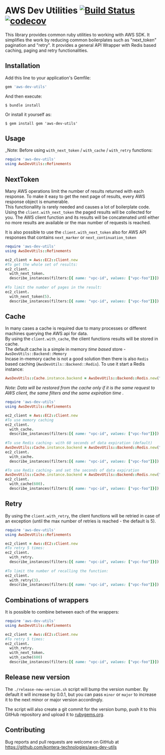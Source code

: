 # AWS Dev Utilities [![Build Status](https://travis-ci.org/kontera-technologies/aws-dev-utils.svg?branch=master)](https://travis-ci.org/kontera-technologies/aws-dev-utils) [![codecov](https://codecov.io/gh/kontera-technologies/aws-dev-utils/branch/master/graph/badge.svg)](https://codecov.io/gh/kontera-technologies/aws-dev-utils)

This library provides common ruby utilities to working with AWS SDK. It simplifies the work by reducing common boilerplates such as "next_token" pagination and "retry". 
It provides a general API Wrapper with Redis based caching, paging and retry functionalities.

## Installation

Add this line to your application's Gemfile:

```ruby
gem 'aws-dev-utils'
```

And then execute:

    $ bundle install

Or install it yourself as:

    $ gem install gem 'aws-dev-utils'

## Usage
_Note: Before using `with_next_token` / `with_cache` / `with_retry` functions:

```ruby
require 'aws-dev-utils'
using AwsDevUtils::Refinements
```

## NextToken
Many AWS operations limit the number of results returned with each response. To make it easy to get the next page of results, every AWS response object is enumerable. <br>This functionallity is rarely needed and causes a lot of boilerplate code.<br>
Using the `client.with_next_token` the paged results will be collected for you. 
The AWS client function and its results will be concatenated until either no more results are available or the max number of requests is reached.

It is also possible to use the `client.with_next_token` also for AWS API responses that contains `next_marker` or `next_continuation_token` 

```ruby
require 'aws-dev-utils'
using AwsDevUtils::Refinements

ec2_client = Aws::EC2::Client.new
#To get the whole set of results:
ec2_client.
  with_next_token.
  describe_instances(filters:[{ name: "vpc-id", values: ["vpc-foo"]}])
 
#To limit the number of pages in the result:
ec2_client.
  with_next_token(5).
  describe_instances(filters:[{ name: "vpc-id", values: ["vpc-foo"]}])
```

## Cache
In many cases a cache is required due to many processes or different machines querying the AWS api for data.  
By using the `client.with_cache`, the client functions results will be stored in cache. <br>
The default cache is a simple in memory *time based* store - `AwsDevUtils::Backend::Memory` <br>
Incase in-memory cache is not a good solution then there is  also `Redis` based caching (`AwsDevUtils::Backend::Redis`).
To use it start a Redis instance:
```ruby
AwsDevUtils::Cache.instance.backend = AwsDevUtils::Backend::Redis.new("redis-url")
```

_Note: Data will be restored from the cache only if it is the same request to AWS client, the same filters and the same expiration time ._

```ruby
require 'aws-dev-utils'
using AwsDevUtils::Refinements

ec2_client = Aws::EC2::Client.new
#To use memory caching
ec2_client.
  with_cache.
  describe_instances(filters:[{ name: "vpc-id", values: ["vpc-foo"]}])
 
#To use Redis caching- with 60 seconds of data expiration (default)
AwsDevUtils::Cache.instance.backend = AwsDevUtils::Backend::Redis.new("redis-url")
ec2_client.
  with_cache.
  describe_instances(filters:[{ name: "vpc-id", values: ["vpc-foo"]}])

#To use Redis caching- and set the seconds of data expiration
AwsDevUtils::Cache.instance.backend = AwsDevUtils::Backend::Redis.new("redis-url")
ec2_client.
  with_cache(600).
  describe_instances(filters:[{ name: "vpc-id", values: ["vpc-foo"]}])

```

## Retry
By using the `client.with_retry`, the client functions will be retried in case of an exception (until the max number of retries is reached - the default is 5).

```ruby
require 'aws-dev-utils'
using AwsDevUtils::Refinements

ec2_client = Aws::EC2::Client.new
#To retry 5 times:
ec2_client.
  with_retry.
  describe_instances(filters:[{ name: "vpc-id", values: ["vpc-foo"]}])
 
#To limit the number of recalling the function:
ec2_client.
  with_retry(3).
  describe_instances(filters:[{ name: "vpc-id", values: ["vpc-foo"]}])
```

## Combinations of wrappers
It is possible to combine between each of the wrappers:
```ruby
require 'aws-dev-utils'
using AwsDevUtils::Refinements

ec2_client = Aws::EC2::Client.new
#To retry 5 times:
ec2_client.
  with_retry.
  with_next_token.
  with_cache(600)
  describe_instances(filters:[{ name: "vpc-id", values: ["vpc-foo"]}]) 
```

## Release new version
The `./release-new-version.sh` script will bump the version number. By default it will
increase by 0.0.1, but you can pass `minor` or `major` to increase it to the next
minor or major version accordingly.

The script will also create a git commit for the version bump, push it to this
GitHub repository and upload it to [rubygems.org](https://rubygems.org).

## Contributing

Bug reports and pull requests are welcome on GitHub at https://github.com/kontera-technologies/aws-dev-utils
